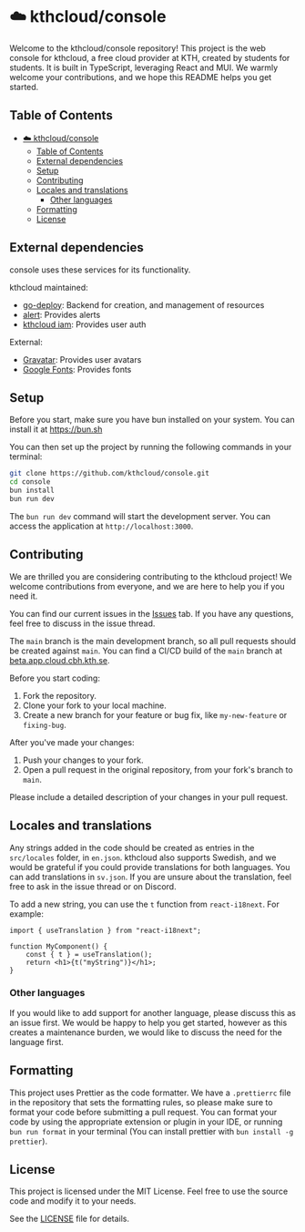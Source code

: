 # ☁️ kthcloud/console

Welcome to the kthcloud/console repository! This project is the web console for kthcloud, a free cloud provider at KTH, created by students for students. It is built in TypeScript, leveraging React and MUI. We warmly welcome your contributions, and we hope this README helps you get started.

## Table of Contents

-   [☁️ kthcloud/console](#️-kthcloudconsole)
    -   [Table of Contents](#table-of-contents)
    -   [External dependencies](#external-dependencies)
    -   [Setup](#setup)
    -   [Contributing](#contributing)
    -   [Locales and translations](#locales-and-translations)
        -   [Other languages](#other-languages)
    -   [Formatting](#formatting)
    -   [License](#license)

## External dependencies

console uses these services for its functionality.

kthcloud maintained:

-   [go-deploy](https://github.com/kthcloud/go-deploy): Backend for creation, and management of resources
-   [alert](https://alert.app.cloud.cbh.kth.se/): Provides alerts
-   [kthcloud iam](https://iam.cloud.cbh.kth.se): Provides user auth

External:

-   [Gravatar](https://gravatar.com): Provides user avatars
-   [Google Fonts](https://fonts.google.com): Provides fonts

## Setup

Before you start, make sure you have bun installed on your system. You can install it at https://bun.sh

You can then set up the project by running the following commands in your terminal:

```bash
git clone https://github.com/kthcloud/console.git
cd console
bun install
bun run dev
```

The `bun run dev` command will start the development server. You can access the application at `http://localhost:3000`.

## Contributing

We are thrilled you are considering contributing to the kthcloud project! We welcome contributions from everyone, and we are here to help you if you need it.

You can find our current issues in the [Issues](https://github.com/kthcloud/console/issues) tab. If you have any questions, feel free to discuss in the issue thread.

The `main` branch is the main development branch, so all pull requests should be created against `main`.
You can find a CI/CD build of the `main` branch at [beta.app.cloud.cbh.kth.se](https://beta.app.cloud.cbh.kth.se/).

Before you start coding:

1. Fork the repository.
2. Clone your fork to your local machine.
3. Create a new branch for your feature or bug fix, like `my-new-feature` or `fixing-bug`.

After you've made your changes:

1. Push your changes to your fork.
2. Open a pull request in the original repository, from your fork's branch to `main`.

Please include a detailed description of your changes in your pull request.

## Locales and translations

Any strings added in the code should be created as entries in the `src/locales` folder, in `en.json`. kthcloud also supports Swedish, and we would be grateful if you could provide translations for both languages. You can add translations in `sv.json`. If you are unsure about the translation, feel free to ask in the issue thread or on Discord.

To add a new string, you can use the `t` function from `react-i18next`. For example:

```tsx
import { useTranslation } from "react-i18next";

function MyComponent() {
    const { t } = useTranslation();
    return <h1>{t("myString")}</h1>;
}
```

### Other languages

If you would like to add support for another language, please discuss this as an issue first. We would be happy to help you get started, however as this creates a maintenance burden, we would like to discuss the need for the language first.

## Formatting

This project uses Prettier as the code formatter. We have a `.prettierrc` file in the repository that sets the formatting rules, so please make sure to format your code before submitting a pull request. You can format your code by using the appropriate extension or plugin in your IDE, or running `bun run format` in your terminal (You can install prettier with `bun install -g prettier`).

## License

This project is licensed under the MIT License. Feel free to use the source code and modify it to your needs.

See the [LICENSE](LICENSE) file for details.

